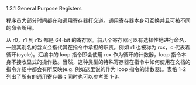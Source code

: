1.3.1 General Purpose Registers

程序员大部分时间都在和通用寄存器打交道。通用寄存器本身可互换并且可被不同的命令所用。

从 r0，r1 到 r15 都是 64-bit 的寄存器。前八个寄存器可以有选择性地进行命名，一般其别名的含义会指代其在指令中承担的职责。例如 r1 也被称为 rcx，c 代表着循环\(cycle\)。汇编中的 loop 指令即会使用 rcx 作为循环的计数器，loop 指令本身不接收显式的操作数。当然，这种类型的特殊寄存器在指令中如何使用在文档的指令介绍中都会有所反映\(e.g. 例如这里说的作为 loop 指令的计数器\)。表格 1-2 列出了所有的通用寄存器；同时也可以参考图 1-3。



